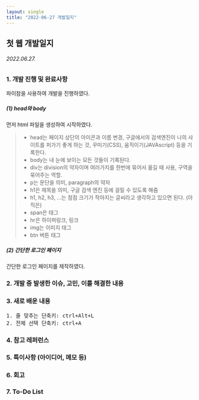 ```yaml
---
layout: single
title: "2022-06-27 개발일지"
---
```


## 첫 웹 개발일지
###### 2022.06.27.





### 1. 개발 진행 및 완료사항
파이참을 사용하여 개발을 진행하였다. 


##### (1) head와 body
먼저 html 파일을 생성하여 시작하였다.


> * head는 페이지 상단의 아이콘과 이름 변경, 구글에서의 검색엔진이 나의 사이트를 퍼가기 좋게 하는 것, 꾸미기(CSS), 움직이기(JAVAscript) 등을 기록한다.
> * body는 내 눈에 보이는 모든 것들이 기록된다.
> * div는 division의 약자이며 여러가지를 한번에 묶어서 옮길 때 사용, 구역을 묶어주는 역할.
> * p는 문단을 의미, paragraph의 약자
> * h1은 제목을 의미, 구글 검색 엔진 등에 걸릴 수 있도록 해줌
> * h1, h2, h3, ...는 점점 크기가 작아지는 글씨라고 생각하고 있으면 된다. (아직은)
> * span은 태그
> * hr은 하이퍼링크, 링크
> * img는 이미지 태그
> * btn 버튼 태그


##### (2) 간단한 로그인 페이지
간단한 로그인 페이지를 제작하였다.




### 2. 개발 중 발생한 이슈, 고민, 이를 해결한 내용



### 3. 새로 배운 내용
<pre>
1. 줄 맞추는 단축키: ctrl+Alt+L
2. 전체 선택 단축키: ctrl+A
</pre>

### 4. 참고 레퍼런스



### 5. 특이사항 (아이디어, 메모 등)



### 6. 회고



### 7. To-Do List
